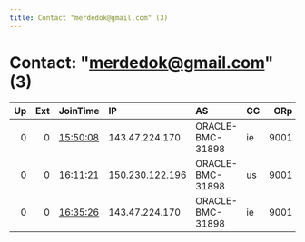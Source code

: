 ```yaml
---
title: Contact "merdedok@gmail.com" (3)
---
```


# Contact: "merdedok@gmail.com" (3)

|   Up |   Ext | JoinTime                                                                                              | IP              | AS               | CC   |   ORp |   Dirp | OS    | Version   | Nickname     |   eFamMembers |
|-----:|------:|:------------------------------------------------------------------------------------------------------|:----------------|:-----------------|:-----|------:|-------:|:------|:----------|:-------------|--------------:|
|    0 |     0 | [15:50:08](https://nusenu.github.io/OrNetStats/w/relay/41D063237D70996497EF475B11E3840B4E59B204.html) | 143.47.224.170  | ORACLE-BMC-31898 | ie   |  9001 |      0 | Linux | 0.4.6.9   | MerdedRelay  |             1 |
|    0 |     0 | [16:11:21](https://nusenu.github.io/OrNetStats/w/relay/1E6DA54206AA312196C92F2A1095C0F41A6B0D49.html) | 150.230.122.196 | ORACLE-BMC-31898 | us   |  9001 |   9002 | Linux | 0.4.5.9   | MerdedRelayA |             2 |
|    0 |     0 | [16:35:26](https://nusenu.github.io/OrNetStats/w/relay/5AABF61882E28C96EBEE7123CEC7AAF0BD91093E.html) | 143.47.224.170  | ORACLE-BMC-31898 | ie   |  9001 |      0 | Linux | 0.4.6.9   | MerdedRelayB |             2 |
